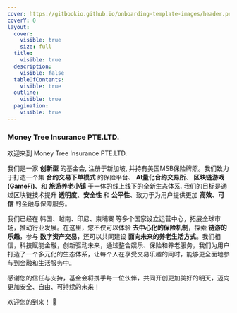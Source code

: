 ```yaml
---
cover: https://gitbookio.github.io/onboarding-template-images/header.png
coverY: 0
layout:
  cover:
    visible: true
    size: full
  title:
    visible: true
  description:
    visible: false
  tableOfContents:
    visible: true
  outline:
    visible: true
  pagination:
    visible: true
---
```



### Money Tree Insurance PTE.LTD.

欢迎来到 Money Tree Insurance PTE.LTD.
    
我们是一家 **创新型** 的基金会, 注册于新加坡, 并持有美国MSB保险牌照。我们致力于打造一个集 **合约交易下单模式** 的保险平台、 **AI量化合约交易所**、 **区块链游戏(GameFi)**、和 **旅游养老小镇** 于一体的线上线下的全新生态体系. 我们的目标是通过区块链技术提升 **透明度**、**安全性** 和 **公平性**、致力于为用户提供更加 **高效**、**可信** 的金融与保障服务。
    
我们已经在 韩国、越南、印尼、柬埔寨 等多个国家设立运营中心，拓展全球市场，推动行业发展。在这里，您不仅可以体验 **去中心化的保险机制**，探索 **链游的乐趣**，参与 **数字资产交易**，还可以共同建设 **面向未来的养老生活方式**。我们相信，科技赋能金融，创新驱动未来，通过整合娱乐、保险和养老服务，我们为用户打造了一个多元化的生态体系，让每个人在享受交易乐趣的同时，能够更全面地参与到金融和生活服务中。

感谢您的信任与支持，基金会将携手每一位伙伴，共同开创更加美好的明天，迈向更加安全、自由、可持续的未来！

欢迎您的到来！ 🚀


<!-- ### Jump right in

<table data-view="cards"><thead><tr><th></th><th></th><th data-hidden data-card-cover data-type="files"></th><th data-hidden></th><th data-hidden data-card-target data-type="content-ref"></th></tr></thead><tbody><tr><td><strong>Getting Started</strong></td><td>Create your first site</td><td></td><td></td><td><a href="getting-started/quickstart.md">quickstart.md</a></td></tr><tr><td><strong>Basics</strong></td><td>Learn the basics of GitBook</td><td></td><td></td><td><a href="broken-reference">Broken link</a></td></tr><tr><td><strong>Publish your docs</strong></td><td>Share your docs online</td><td></td><td></td><td><a href="getting-started/publish-your-docs.md">publish-your-docs.md</a></td></tr></tbody></table> -->

